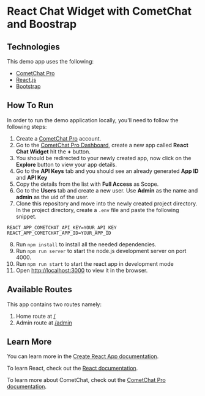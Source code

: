# React Chat Widget with CometChat and Boostrap

## Technologies

This demo app uses the following:

- [CometChat Pro](https://cometchat.com)
- [React.js](https://reactjs.org)
- [Bootstrap](https://getbootstrap.com)

## How To Run

In order to run the demo application locally, you'll need to follow the following steps:

1. Create a [CometChat Pro](https://cometchat.com) account.
2. Go to the [CometChat Pro Dashboard](https://app.cometchat.com/#/apps), create a new app called **React Chat Widget** hit the **+** button.
3. You should be redirected to your newly created app, now click on the **Explore** button to view your app details.
4. Go to the **API Keys** tab and you should see an already generated **App ID** and **API Key**
5. Copy the details from the list with **Full Access** as Scope.
6. Go to the **Users** tab and create a new user. Use **Admin** as the name and **admin** as the uid of the user.
7. Clone this repository and move into the newly created project directory. In the project directory, create a `.env` file and paste the following snippet.

```
REACT_APP_COMETCHAT_API_KEY=YOUR_API_KEY
REACT_APP_COMETCHAT_APP_ID=YOUR_APP_ID
```

8. Run `npm install` to install all the needed dependencies.
9. Run `npm run server` to start the node.js development server on port 4000.
10. Run `npm run start` to start the react app in development mode
11. Open [http://localhost:3000](http://localhost:3000) to view it in the browser.

## Available Routes

This app contains two routes namely:

1. Home route at [/](http://localhost:3000)
2. Admin route at [/admin](http://localhost:3000/admin)

## Learn More

You can learn more in the [Create React App documentation](https://facebook.github.io/create-react-app/docs/getting-started).

To learn React, check out the [React documentation](https://reactjs.org/).

To learn more about CometChat, check out the [CometChat Pro documentation](https://prodocs.cometchat.com/).
